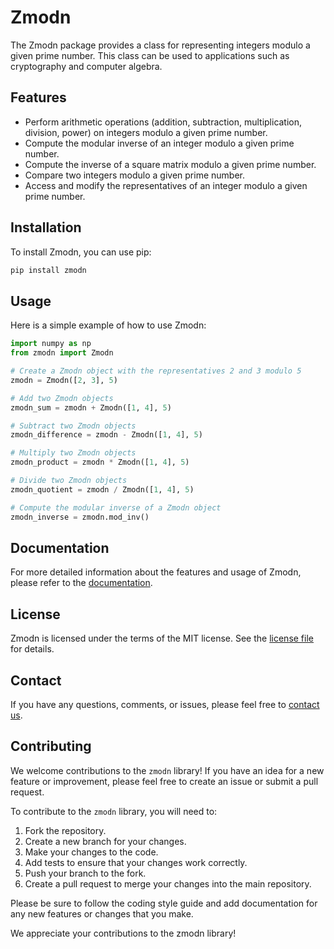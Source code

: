 # Zmodn

The Zmodn package provides a class for representing integers modulo a given prime number. This class can be used to
applications such as cryptography and computer algebra.

## Features

- Perform arithmetic operations (addition, subtraction, multiplication, division, power) on integers modulo a given prime number.
- Compute the modular inverse of an integer modulo a given prime number.
- Compute the inverse of a square matrix modulo a given prime number.
- Compare two integers modulo a given prime number.
- Access and modify the representatives of an integer modulo a given prime number.

## Installation

To install Zmodn, you can use pip:

```bash
pip install zmodn
```

## Usage

Here is a simple example of how to use Zmodn:

```python
import numpy as np
from zmodn import Zmodn

# Create a Zmodn object with the representatives 2 and 3 modulo 5
zmodn = Zmodn([2, 3], 5)

# Add two Zmodn objects
zmodn_sum = zmodn + Zmodn([1, 4], 5)

# Subtract two Zmodn objects
zmodn_difference = zmodn - Zmodn([1, 4], 5)

# Multiply two Zmodn objects
zmodn_product = zmodn * Zmodn([1, 4], 5)

# Divide two Zmodn objects
zmodn_quotient = zmodn / Zmodn([1, 4], 5)

# Compute the modular inverse of a Zmodn object
zmodn_inverse = zmodn.mod_inv()
```

## Documentation

For more detailed information about the features and usage of Zmodn, please refer to the [documentation](https://github.com/username/zmodn/docs).

## License

Zmodn is licensed under the terms of the MIT license. See the [license file](https://github.com/username/zmodn/LICENSE) for details.

## Contact

If you have any questions, comments, or issues, please feel free to [contact us](https://github.com/username/zmodn/contact).

## Contributing

We welcome contributions to the `zmodn` library! If you have an idea for a new feature or improvement, please feel free to create an issue or submit a pull request.

To contribute to the `zmodn` library, you will need to:

1. Fork the repository.
2. Create a new branch for your changes.
3. Make your changes to the code.
4. Add tests to ensure that your changes work correctly.
5. Push your branch to the fork.
6. Create a pull request to merge your changes into the main repository.

Please be sure to follow the coding style guide and add documentation for any new features or changes that you make.

We appreciate your contributions to the zmodn library!
